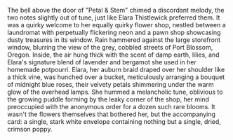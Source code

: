 The bell above the door of "Petal & Stem" chimed a discordant melody, the two notes slightly out of tune, just like Elara Thistlewick preferred them.  It was a quirky welcome to her equally quirky flower shop, nestled between a laundromat with perpetually flickering neon and a pawn shop showcasing dusty treasures in its window.  Rain hammered against the large storefront window, blurring the view of the grey, cobbled streets of Port Blossom, Oregon.  Inside, the air hung thick with the scent of damp earth, lilies, and Elara's signature blend of lavender and bergamot she used in her homemade potpourri.  Elara, her auburn braid draped over her shoulder like a thick vine, was hunched over a bucket, meticulously arranging a bouquet of midnight blue roses, their velvety petals shimmering under the warm glow of the overhead lamps.  She hummed a melancholic tune, oblivious to the growing puddle forming by the leaky corner of the shop, her mind preoccupied with the anonymous order for a dozen such rare blooms.  It wasn't the flowers themselves that bothered her, but the accompanying card: a single, stark white envelope containing nothing but a single, dried, crimson poppy.
